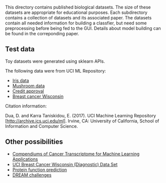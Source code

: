 This directory contains published biological datasets. The size of these datasets are appropriate for educational purposes. Each subdirectory contains a collection of datasets and its associated paper. The datasets contain all needed information for building a classfier, but need some preprocessing before being fed to the GUI. Details about model building can be found in the correponding paper.

## Test data
Toy datasets were generated using sklearn APIs.

The following data were from UCI ML Repository:

- [Iris data](https://archive.ics.uci.edu/ml/datasets/iris)
- [Mushroom data](https://archive.ics.uci.edu/ml/datasets/mushroom)
- [Credit approval](http://archive.ics.uci.edu/ml/datasets/credit+approval)
- [Breast cancer Wisconsin](https://archive.ics.uci.edu/ml/datasets/Breast+Cancer+Wisconsin+%28Diagnostic%29)

Citation information:

Dua, D. and Karra Taniskidou, E. (2017). UCI Machine Learning Repository [http://archive.ics.uci.edu/ml]. Irvine, CA: University of California, School of Information and Computer Science. 

## Other possibilities
- [Compendiums of Cancer Transcriptome for Machine Learning Applications](https://doi.org/10.1101/353698)
- [UCI Breast Cancer Wisconsin (Diagnostic) Data Set](https://archive.ics.uci.edu/ml/datasets/Breast+Cancer+Wisconsin+%28Diagnostic%29)
- [Protein function prediction](http://biofunctionprediction.org/cafa/)
- [DREAM challenges](http://dreamchallenges.org/)
